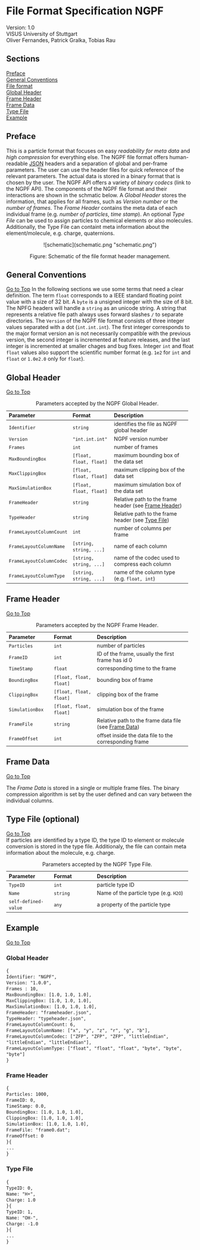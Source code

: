 # <a name="top"></a>File Format Specification NGPF
Version: 1.0  
VISUS University of Stuttgart  
Oliver Fernandes, Patrick Gralka, Tobias Rau

## Sections
[Preface](#preface)  
[General Conventions](#general-conventions)  
[File format](#file-format)  
[Global Header](#global-header)  
[Frame Header](#frame-header)  
[Frame Data](#frame-data)  
[Type File](#type-file)  
[Example](#example)

## <a name="preface"></a>Preface 
This is a particle format that focuses on easy *readability for meta data* and *high compression* for everything else. The NGPF file format offers human-readable [JSON] headers and a separation of global and per-frame parameters. The user can use the header files for quick reference of the relevant parameters. The actual data is stored in a binary format that is chosen by the user. The NGPF API offers a variety of *binary codecs* (link to the NGPF API). The components of the NGPF file format and their interactions are shown in the schmatic below. A *Global Header* stores the information, that applies for all frames, such as *Version number* or the *number of frames*. The *Frame Header* contains the meta data of each individual frame (e.g. *number of particles*, *time stamp*). An optional *Type File* can be used to assign particles to chemical elements or also molecules. Additionally, the Type File can containt meta information about the element/molecule, e.g. charge, quaternions.

<center>
![schematic](schematic.png "schematic.png")  

Figure: Schematic of the file format header management.
</center>  

## <a name="general-conventions"></a>General Conventions
[Go to Top](#top) 
In the following sections we use some terms that need a clear definition. The term `float` corresponds to a IEEE standard floating point value with a size of 32 bit. A `byte` is a unsigned integer with the size of 8 bit. The NPFG headers will handle a `string` as an unicode string. A string that represents a relative file path always uses forward slashes `/` to separate directories. The `Version` of the NGPF file format consists of three integer values separated with a dot (`int.int.int`). The first integer corresponds to the major format version an is not necessarily compatible with the previous version, the second integer is incremented at feature releases, and the last integer is incremented at smaller chages and bug fixes. Integer `int` and float `float` values also support the scientific number format (e.g. `1e2` for `int` and `float` or `1.0e2.0` only for `float`).

  
  

## <a name="global-header"></a>Global Header
[Go to Top](#top)  

<table style="width:97%;">
<caption> Parameters accepted by the NGPF Global Header.</caption>
<colgroup>
<col width="24%" />
<col width="23%" />
<col width="50%" />
</colgroup>
<thead>
<tr class="header">
<th align="left">Parameter</th>
<th align="left">Format</th>
<th align="left">Description</th>
</tr>
</thead>
<tbody>
<tr class="odd">
<td align="left"><code>Identifier</code></td>
<td align="left"><code>string</code></td>
<td align="left">identifies the file as NGPF global header</td>
</tr>
<tr class="even">
<td align="left"><code>Version</code></td>
<td align="left"><code>"int.int.int"</code></td>
<td align="left">NGPF version number</td>
</tr>
<tr class="odd">
<td align="left"><code>Frames</code></td>
<td align="left"><code>int</code></td>
<td align="left">number of frames</td>
</tr>
<tr class="even">
<td align="left"><code>MaxBoundingBox</code></td>
<td align="left"><code>[float, float, float]</code></td>
<td align="left">maximum bounding box of the data set</td>
</tr>
<tr class="odd">
<td align="left"><code>MaxClippingBox</code></td>
<td align="left"><code>[float, float, float]</code></td>
<td align="left">maximum clipping box of the data set</td>
</tr>
<tr class="even">
<td align="left"><code>MaxSimulationBox</code></td>
<td align="left"><code>[float, float, float]</code></td>
<td align="left">maximum simulation box of the data set</td>
</tr>
<tr class="odd">
<td align="left"><code>FrameHeader</code></td>
<td align="left"><code>string</code></td>
<td align="left">Relative path to the frame header (see <a href="#frame-header">Frame Header</a>) </td>
</tr>
<tr class="even">
<td align="left"><code>TypeHeader</code></td>
<td align="left"><code>string</code></td>
<td align="left">Relative path to the frame header (see <a href="#type-header">Type File</a>)</td>
</tr>
<tr class="odd">
<td align="left"><code>FrameLayoutColumnCount</code></td>
<td align="left"><code>int</code></td>
<td align="left">number of columns per frame</td>
</tr>
<tr class="even">
<td align="left"><code>FrameLayoutColumnName</code></td>
<td align="left"><code>[string, string, ...]</code></td>
<td align="left">name of each column</td>
</tr>
<tr class="odd">
<td align="left"><code>FrameLayoutColumnCodec</code></td>
<td align="left"><code>[string, string, ...]</code></td>
<td align="left">name of the codec used to compress each column</td>
</tr>
</tr>
<tr class="even">
<td align="left"><code>FrameLayoutColumnType</code></td>
<td align="left"><code>[string, string, ...]</code></td>
<td align="left">name of the column type (e.g. <code>float, int</code>)</td>
</tr>
</tbody>
</table>


## <a name="frame-header"></a>Frame Header
[Go to Top](#top)  

<table style="width:97%;">
<caption> Parameters accepted by the NGPF Frame Header.</caption>
<colgroup>
<col width="24%" />
<col width="23%" />
<col width="50%" />
</colgroup>
<thead>
<tr class="header">
<th align="left">Parameter</th>
<th align="left">Format</th>
<th align="left">Description</th>
</tr>
</thead>
<tbody>
<tr class="odd">
<td align="left"><code>Particles</code></td>
<td align="left"><code>int</code></td>
<td align="left">number of particles</td>
</tr>
<tr class="even">
<td align="left"><code>FrameID</code></td>
<td align="left"><code>int</code></td>
<td align="left">ID of the frame, usually the first frame has id 0</td>
</tr>
<tr class="odd">
<td align="left"><code>TimeStamp</code></td>
<td align="left"><code>float</code></td>
<td align="left">corresponding time to the frame</td>
</tr>
<tr class="even">
<td align="left"><code>BoundingBox</code></td>
<td align="left"><code>[float, float, float]</code></td>
<td align="left">bounding box of frame</td>
</tr>
<tr class="odd">
<td align="left"><code>ClippingBox</code></td>
<td align="left"><code>[float, float, float]</code></td>
<td align="left">clipping box of the frame</td>
</tr>
<tr class="even">
<td align="left"><code>SimulationBox</code></td>
<td align="left"><code>[float, float, float]</code></td>
<td align="left">simulation box of the frame</td>
</tr>
<tr class="odd">
<td align="left"><code>FrameFile</code></td>
<td align="left"><code>string</code></td>
<td align="left">Relative path to the frame data file (see <a href="#frame-data">Frame Data</a>)</td>
</tr>
<tr class="even">
<td align="left"><code>FrameOffset</code></td>
<td align="left"><code>int</code></td>
<td align="left">offset inside the data file to the corresponding frame</td>
</tr>
</tbody>
</table>


## <a name="frame-data"></a>Frame Data
[Go to Top](#top)  

The *Frame Data* is stored in a single or multiple frame files. The binary compression algorithm is set by the user defined and can vary between the individual columns.


## <a name="type-file"></a>Type File (optional)
[Go to Top](#top)  
If particles are identified by a type ID, the type ID to element or molecule conversion is stored in the type file. Additionaly, the file can contain meta information about the molecule, e.g. charge.

<table style="width:97%;">
<caption> Parameters accepted by the NGPF Type File.</caption>
<colgroup>
<col width="24%" />
<col width="23%" />
<col width="50%" />
</colgroup>
<thead>
<tr class="header">
<th align="left">Parameter</th>
<th align="left">Format</th>
<th align="left">Description</th>
</tr>
</thead>
<tbody>
<tr class="odd">
<td align="left"><code>TypeID</code></td>
<td align="left"><code>int</code></td>
<td align="left">particle type ID</td>
</tr>
<tr class="even">
<td align="left"><code>Name</code></td>
<td align="left"><code>string</code></td>
<td align="left">Name of the particle type (e.g. <code>H2O</code>)</td>
</tr>
<tr class="odd">
<td align="left"><code>self-defined-value</code></td>
<td align="left"><code>any</code></td>
<td align="left">a property of the particle type</td>
</tr>
</tbody>
</table>


## <a name="example"></a>Example
[Go to Top](#top)  

### Global Header
	{
	Identifier:	"NGPF",
	Version: "1.0.0",
	Frames : 10,
	MaxBoundingBox: [1.0, 1.0, 1.0],
	MaxClippingBox:	[1.0, 1.0, 1.0],
	MaxSimulationBox: [1.0, 1.0, 1.0],
	FrameHeader: "frameheader.json",
	TypeHeader: "typeheader.json",
	FrameLayoutColumnCount: 6,
	FrameLayoutColumnName: ["x", "y", "z", "r", "g", "b"],
	FrameLayoutColumnCodec:	["ZFP", "ZFP", "ZFP", "littleEndian", "littleEndian", "littleEndian"],
	FrameLayoutColumnType: ["float", "float", "float", "byte", "byte", "byte"]
	}

### Frame Header
	{
	Particles: 1000,
	FrameID: 0,
	TimeStamp: 0.0,
	BoundingBox: [1.0, 1.0, 1.0],
	ClippingBox: [1.0, 1.0, 1.0],
	SimulationBox: [1.0, 1.0, 1.0],
	FrameFile: "frame0.dat";
	FrameOffset: 0
	}{
	...
	}	

### Type File
	{
	TypeID: 0,
	Name: "H+",
	Charge: 1.0
	}{
	TypeID: 1,
	Name: "OH-",
	Charge: -1.0
	}{
	...
	}

[ZFP]: (https://github.com/Unidata/compression/tree/master/zfp)
[JSON]: (http://www.json.org)